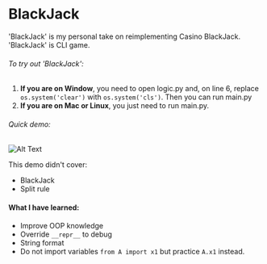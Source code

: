 # BlackJack
'BlackJack' is my personal take on reimplementing Casino BlackJack.
'BlackJack' is CLI game.

###### To try out 'BlackJack':
1) ****If you are on Window****, you need to open logic.py and, on line 6, replace `os.system('clear')` with `os.system('cls')`. Then you can run main.py
2) **If you are on Mac or Linux**, you just need to run main.py.

###### Quick demo:
![Alt Text](https://raw.githubusercontent.com/Khoa-bit/BlackJack/Demo.gif)

This demo didn't cover:
- BlackJack 
- Split rule

#### **What I have learned:**
- Improve OOP knowledge
- Override `__repr__` to debug
- String format
- Do not import variables `from A import x1` but practice `A.x1` instead.
